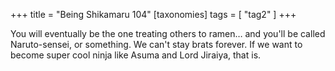 +++
title = "Being Shikamaru 104"
[taxonomies]
tags = [ "tag2" ]
+++

You will eventually be the one treating others to ramen… and you'll be called Naruto-sensei, or
something. We can't stay brats forever. If we want to become super cool ninja like Asuma and Lord
Jiraiya, that is.
